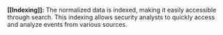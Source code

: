 **[[Indexing]]:** The normalized data is indexed, making it easily accessible through search. This indexing allows security analysts to quickly access and analyze events from various sources.